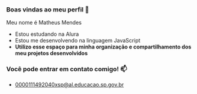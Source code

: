 ### Boas vindas ao meu perfil 🌱
Meu nome é Matheus Mendes

- Estou estudando na Alura
- Estou me desenvolvendo na linguagem JavaScript
- **Utilizo esse espaço para minha organização e compartilhamento dos meu projetos desenvolvidos**

### Você pode entrar em contato comigo! 📫
- 0000111492040xsp@al.educacao.sp.gov.br

